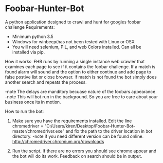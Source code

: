 # Foobar-Hunter-Bot
A python application designed to crawl and hunt for googles foobar challenge
Requirements:
- Minimum python 3.5
- Windows for winbeep(has not been tested with Linux or OSX
- You will need selenium, PIL, and web Colors installed. Can all be installed via pip.
  
How it works:
  FHB runs by running a single instance web crawler that examines each page to see if it contains the foobar challenge. If a match is found alarm will sound
and the option to either continue and add page to false postive list or close browser. If match is not found the bot simply does another search and repeats the process.

  -note The delays are manditory becuase nature of the foobars appearance.
  -note This will bot run in the background. So you are free to care about your business once its in motion.


How to run the bot:
  1. Make sure you have the requirements installed. Edit the line
chromedriver = "C:/Users/kiren/Desktop/Foobar-Hunter-Bot-master/chromedriver.exe" and fix the path to the driver location in bot directory.
-note if you need different version can be found online. http://chromedriver.chromium.org/downloads

2. Run the script.
  If there are no errors you should see chrome appear and the bot will do its work. Feedback on search should be in output.




  
   


